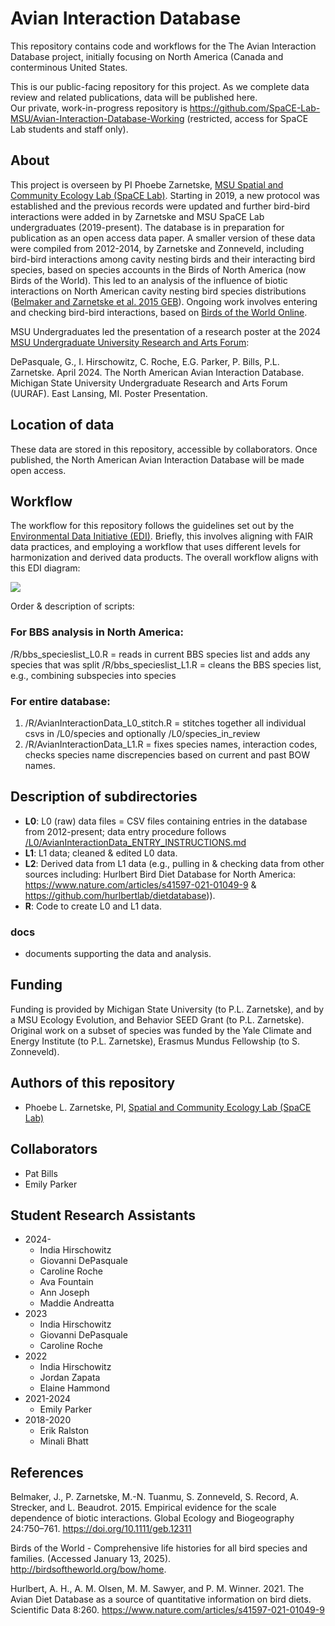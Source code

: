 # Avian Interaction Database 

This repository contains code and workflows for the The Avian Interaction Database project, initially focusing on North America (Canada and conterminous United States. 

This is our public-facing repository for this project. As we complete data review and related publications, data will be published here.   
Our private, work-in-progress repository is https://github.com/SpaCE-Lab-MSU/Avian-Interaction-Database-Working (restricted, 
access for SpaCE Lab students and staff only).

## About 

This project is overseen by PI Phoebe Zarnetske, [MSU Spatial and Community Ecology Lab (SpaCE Lab)](https://www.communityecologylab.com). Starting in 2019, a new protocol was established and the previous records were updated and further bird-bird interactions were added in by Zarnetske and MSU SpaCE Lab undergraduates (2019-present). The database is in preparation for publication as an open access data paper. A smaller version of these data were compiled from 2012-2014, by Zarnetske and Zonneveld, including bird-bird interactions among cavity nesting birds and their interacting bird species, based on species accounts in the Birds of North America (now Birds of the World). This led to an analysis of the influence of biotic interactions on North American cavity nesting bird species distributions ([Belmaker and Zarnetske et al. 2015 GEB](https://onlinelibrary.wiley.com/doi/full/10.1111/geb.12311)). Ongoing work involves entering and checking bird-bird interactions, based on [Birds of the World Online](http://birdsoftheworld.org/bow/home).  

MSU Undergraduates led the presentation of a research poster at the 2024 [MSU Undergraduate University Research and Arts Forum](https://urca.msu.edu/uuraf):

DePasquale, G., I. Hirschowitz, C. Roche, E.G. Parker, P. Bills, P.L. Zarnetske. April 2024. The North American Avian Interaction Database. Michigan State University Undergraduate Research and Arts Forum (UURAF). East Lansing, MI. Poster Presentation.

## Location of data

These data are stored in this repository, accessible by collaborators. Once published, the North American Avian Interaction Database will be made open access.

## Workflow

The workflow for this repository follows the guidelines set out by the [Environmental Data Initiative (EDI)]((https://edirepository.org/)). Briefly, this involves aligning with FAIR data practices, and employing a workflow that uses different levels for harmonization and derived data products. The overall workflow aligns with this EDI diagram: 

<img src="https://edirepository.org/static/images/thematic-standardization-workflow.png" class="inline"/>

Order & description of scripts:

### For BBS analysis in North America: 
/R/bbs_specieslist_L0.R = reads in current BBS species list and adds any species that was split
/R/bbs_specieslist_L1.R = cleans the BBS species list, e.g., combining subspecies into species 

### For entire database: 
1. /R/AvianInteractionData_L0_stitch.R = stitches together all individual csvs in /L0/species and optionally /L0/species_in_review
2. /R/AvianInteractionData_L1.R = fixes species names, interaction codes, checks species name discrepencies based on current and past BOW names.  

## Description of subdirectories 

- **L0**: L0 (raw) data files = CSV files containing entries in the database from 2012-present; data entry procedure follows [/L0/AvianInteractionData_ENTRY_INSTRUCTIONS.md](L0/AvianInteractionData_ENTRY_INSTRUCTIONS.md)
- **L1**: L1 data; cleaned & edited L0 data. 
- **L2**: Derived data from L1 data (e.g., pulling in & checking data from other sources including: Hurlbert Bird Diet Database for North America: https://www.nature.com/articles/s41597-021-01049-9 & https://github.com/hurlbertlab/dietdatabase)).
- **R**: Code to create L0 and L1 data.

### docs
- documents supporting the data and analysis.

## Funding 
Funding is provided by Michigan State University (to P.L. Zarnetske), and by a MSU Ecology Evolution, and Behavior SEED Grant (to P.L. Zarnetske). Original work on a subset of species was funded by the Yale Climate and Energy Institute (to P.L. Zarnetske), Erasmus Mundus Fellowship (to S. Zonneveld). 

## Authors of this repository

* Phoebe L. Zarnetske, PI, [Spatial and Community Ecology Lab (SpaCE Lab)](https://www.communityecologylab.com)

## Collaborators
* Pat Bills
* Emily Parker

## Student Research Assistants
* 2024-
  - India Hirschowitz
  - Giovanni DePasquale
  - Caroline Roche
  - Ava Fountain
  - Ann Joseph
  - Maddie Andreatta   
* 2023
  - India Hirschowitz
  - Giovanni DePasquale
  - Caroline Roche
* 2022
  - India Hirschowitz
  - Jordan Zapata
  - Elaine Hammond
* 2021-2024
  - Emily Parker
* 2018-2020
  - Erik Ralston
  - Minali Bhatt

## References

Belmaker, J., P. Zarnetske, M.-N. Tuanmu, S. Zonneveld, S. Record, A. Strecker, and L. Beaudrot. 2015. Empirical evidence for the scale dependence of biotic interactions. Global Ecology and Biogeography 24:750–761. https://doi.org/10.1111/geb.12311

Birds of the World - Comprehensive life histories for all bird species and families. (Accessed January 13, 2025). http://birdsoftheworld.org/bow/home.

Hurlbert, A. H., A. M. Olsen, M. M. Sawyer, and P. M. Winner. 2021. The Avian Diet Database as a source of quantitative information on bird diets. Scientific Data 8:260. https://www.nature.com/articles/s41597-021-01049-9

